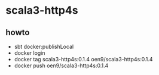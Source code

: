 # scala3-http4s

## howto
- sbt docker:publishLocal
- docker login
- docker tag scala3-http4s:0.1.4 oen9/scala3-http4s:0.1.4
- docker push oen9/scala3-http4s:0.1.4
